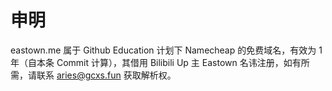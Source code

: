 # 申明

eastown.me 属于 Github Education 计划下 Namecheap 的免费域名，有效为 1 年（自本条 Commit 计算），其借用 Bilibili Up 主 Eastown 名讳注册，如有所需，请联系 [aries@gcxs.fun](mailto:aries@gcxs.fun) 获取解析权。
